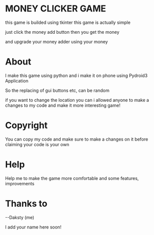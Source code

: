 # MONEY CLICKER GAME

this game is builded using tkinter
this game is actually simple

just click the money add button 
then you get the money

and upgrade your money adder using your money

# About

I make this game using python and i make it on phone using Pydroid3 Application

So the replacing of gui buttons etc,
can be random

if you want to change the location you can i allowed anyone to make a changes to my code and make it more interesting game!

# Copyright

You can copy my code and make sure to make a changes on it before claiming your code is your own

# Help

Help me to make the game more comfortable and some features, improvements

# Thanks to
--Daksty (me)

I add your name here soon!
